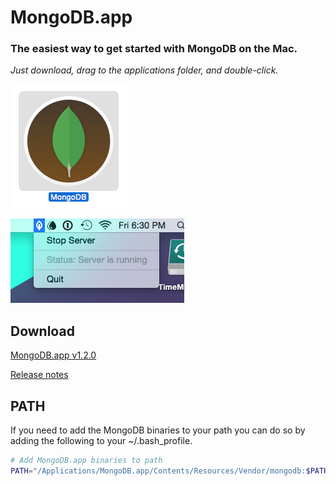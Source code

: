 # MongoDB.app

### The easiest way to get started with MongoDB on the Mac.
_Just download, drag to the applications folder, and double-click._

![MongoDB.app Icon](screenshot-icon.png)

![MongoDB.app Screenshot](screenshot.png)

## Download

[MongoDB.app v1.2.0](https://github.com/gcollazo/mongodbapp/releases/download/1.2.0/MongoDB.zip)

[Release notes](https://github.com/gcollazo/mongodbapp/releases/tag/1.2.0)

## PATH
If you need to add the MongoDB binaries to your path you can do so by adding the following to your ~/.bash_profile.

```bash
# Add MongoDB.app binaries to path
PATH="/Applications/MongoDB.app/Contents/Resources/Vendor/mongodb:$PATH"
```
